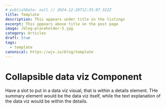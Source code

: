 ```yaml
---
# publishDate: null // 2024-12-29T12:35:07.322Z
title: Template
description: This appears under title in the listings
excerpt: This appears above title on the post page
image: /blog-placeholder-5.jpg
category: Articles
draft: true
tags:
  - template
canonical: https://wjv.io/blog/template
---
```


# Collapsible data viz Component

Have a slot to put in a data viz visual, that is within a details element. THe summary element would be the data viz itself, while the text explanation of the data viz would be within the details.